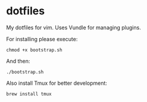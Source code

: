 # dotfiles

My dotfiles for vim. Uses Vundle for managing plugins.

For installing please execute:

```
chmod +x bootstrap.sh
```

And then:

```
./bootstrap.sh
```

Also install Tmux for better development: 

```
brew install tmux
```
